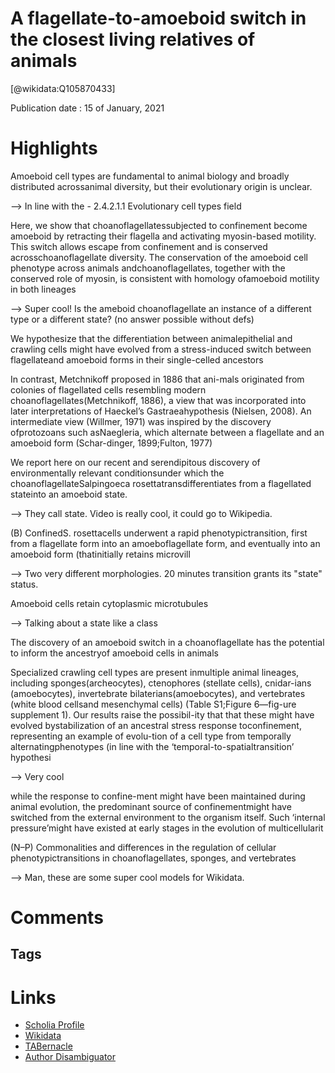 
A flagellate-to-amoeboid switch in the closest living relatives of animals
==========================================================================
  
  [@wikidata:Q105870433]  
  
Publication date : 15 of January, 2021  

# Highlights
Amoeboid cell types are fundamental to animal biology and broadly distributed acrossanimal diversity, but their evolutionary origin is unclear.

--> In line with the - 2.4.2.1.1 Evolutionary cell types field


Here, we show that choanoflagellatessubjected to confinement become amoeboid by retracting their flagella and activating myosin-based motility. This switch allows escape from confinement and is conserved acrosschoanoflagellate diversity. The conservation of the amoeboid cell phenotype across animals andchoanoflagellates, together with the conserved role of myosin, is consistent with homology ofamoeboid motility in both lineages

--> Super cool! Is the ameboid choanoflagellate an instance of a different type or a different state? (no answer possible without defs)

We hypothesize that the differentiation between animalepithelial and crawling cells might have evolved from a stress-induced switch between flagellateand amoeboid forms in their single-celled ancestors

In contrast, Metchnikoff proposed in 1886 that ani-mals  originated  from  colonies  of  flagellated  cells  resembling  modern  choanoflagellates(Metchnikoff, 1886), a view that was incorporated into later interpretations of Haeckel’s Gastraeahypothesis (Nielsen, 2008). An intermediate view (Willmer, 1971) was inspired by the discovery ofprotozoans such asNaegleria, which alternate between a flagellate and an amoeboid form (Schar-dinger, 1899;Fulton, 1977)

We report here on our recent and serendipitous discovery of environmentally relevant conditionsunder which the choanoflagellateSalpingoeca rosettatransdifferentiates from a flagellated stateinto an amoeboid state.

--> They call state. Video is really cool, it could go to Wikipedia.

(B) ConfinedS. rosettacells underwent a rapid phenotypictransition, first from a flagellate form into an amoeboflagellate form, and eventually into an amoeboid form (thatinitially retains microvill

--> Two very different morphologies. 20 minutes transition grants its "state" status.

Amoeboid cells retain cytoplasmic microtubules

--> Talking about a state like a class

The discovery of an amoeboid switch in a choanoflagellate has the potential to inform the ancestryof amoeboid cells in animals


Specialized crawling cell types are present inmultiple  animal  lineages,  including  sponges(archeocytes), ctenophores (stellate cells), cnidar-ians  (amoebocytes),  invertebrate  bilaterians(amoebocytes), and vertebrates (white blood cellsand mesenchymal cells) (Table S1;Figure 6—fig-ure supplement 1). Our results raise the possibil-ity  that  that  these  might  have  evolved  bystabilization of an ancestral stress response toconfinement, representing an example of evolu-tion of a cell type from temporally alternatingphenotypes (in line with the ‘temporal-to-spatialtransition’ hypothesi

--> Very cool 

while the response to confine-ment might have been maintained during animal evolution, the predominant source of confinementmight have switched from the external environment to the organism itself. Such ‘internal pressure’might have existed at early stages in the evolution of multicellularit

(N–P) Commonalities and differences in the regulation of cellular phenotypictransitions in choanoflagellates, sponges, and vertebrates

--> Man, these are some super cool models for Wikidata. 

# Comments

## Tags

# Links
  
 * [Scholia Profile](https://scholia.toolforge.org/work/Q105870433)  
 * [Wikidata](https://www.wikidata.org/wiki/Q105870433)  
 * [TABernacle](https://tabernacle.toolforge.org/?#/tab/manual/Q105870433/P921%3BP4510)  
 * [Author Disambiguator](https://author-disambiguator.toolforge.org/work_item_oauth.php?id=Q105870433&batch_id=&match=1&author_list_id=&doit=Get+author+links+for+workhttps://tabernacle.toolforge.org/?#/tab/manual/Q105870433/P921%3BP4510)  

